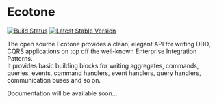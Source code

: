 # Ecotone

[![Build Status](https://travis-ci.org/ecotoneframework/symfony.svg?branch=master)](https://travis-ci.org/ecotoneframework/ecotone)
[![Latest Stable Version](https://poser.pugx.org/enqueue/enqueue/version.png)](https://packagist.org/packages/ecotone/ecotone)

The open source Ecotone provides a clean, elegant API for writing DDD, CQRS applications on top off the well-known Enterprise Integration Patterns.  
It provides basic building blocks for writing aggregates, commands, queries, events, command handlers, event handlers, query handlers, communication buses and so on.

Documentation will be available soon...